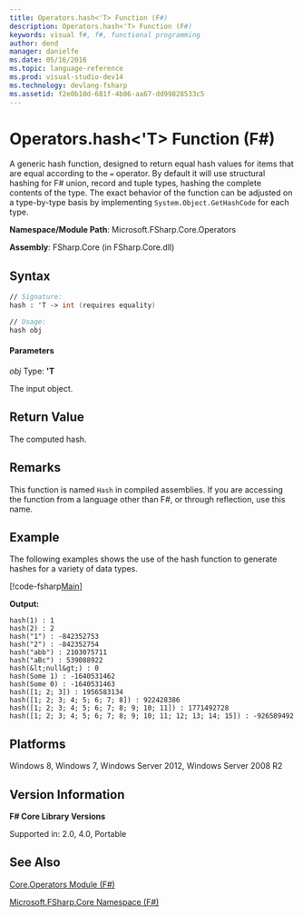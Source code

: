 ```yaml
---
title: Operators.hash<'T> Function (F#)
description: Operators.hash<'T> Function (F#)
keywords: visual f#, f#, functional programming
author: dend
manager: danielfe
ms.date: 05/16/2016
ms.topic: language-reference
ms.prod: visual-studio-dev14
ms.technology: devlang-fsharp
ms.assetid: f2e0b10d-681f-4b06-aa67-dd99828533c5
---
```


# Operators.hash<'T> Function (F#)

A generic hash function, designed to return equal hash values for items that are equal according to the `=` operator. By default it will use structural hashing for F# union, record and tuple types, hashing the complete contents of the type. The exact behavior of the function can be adjusted on a type-by-type basis by implementing `System.Object.GetHashCode` for each type.

**Namespace/Module Path**: Microsoft.FSharp.Core.Operators

**Assembly**: FSharp.Core (in FSharp.Core.dll)


## Syntax

```fsharp
// Signature:
hash : 'T -> int (requires equality)

// Usage:
hash obj
```

#### Parameters
*obj*
Type: **'T**


The input object.

## Return Value

The computed hash.

## Remarks
This function is named `Hash` in compiled assemblies. If you are accessing the function from a language other than F#, or through reflection, use this name.

## Example

The following examples shows the use of the hash function to generate hashes for a variety of data types.

[!code-fsharp[Main](~/samples/snippets/fsharp/fssamples101/snippet1010.fs)]

**Output:**

```
hash(1) : 1
hash(2) : 2
hash("1") : -842352753
hash("2") : -842352754
hash("abb") : 2103075711
hash("aBc") : 539088922
hash(&lt;null&gt;) : 0
hash(Some 1) : -1640531462
hash(Some 0) : -1640531463
hash([1; 2; 3]) : 1956583134
hash([1; 2; 3; 4; 5; 6; 7; 8]) : 922428386
hash([1; 2; 3; 4; 5; 6; 7; 8; 9; 10; 11]) : 1771492728
hash([1; 2; 3; 4; 5; 6; 7; 8; 9; 10; 11; 12; 13; 14; 15]) : -926589492
```

## Platforms
Windows 8, Windows 7, Windows Server 2012, Windows Server 2008 R2


## Version Information
**F# Core Library Versions**

Supported in: 2.0, 4.0, Portable

## See Also
[Core.Operators Module &#40;F&#35;&#41;](Core.Operators-Module-%5BFSharp%5D.md)

[Microsoft.FSharp.Core Namespace &#40;F&#35;&#41;](Microsoft.FSharp.Core-Namespace-%5BFSharp%5D.md)
